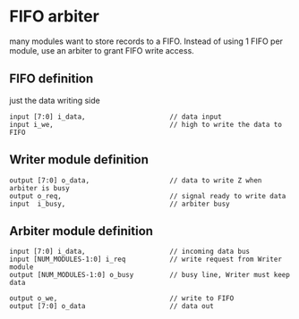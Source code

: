 # FIFO arbiter

many modules want to store records to a FIFO. Instead of using 1 FIFO per module,
use an arbiter to grant FIFO write access.

## FIFO definition

just the data writing side

    input [7:0] i_data,                     // data input
    input i_we,                             // high to write the data to FIFO

## Writer module definition

    output [7:0] o_data,                    // data to write Z when arbiter is busy
    output o_req,                           // signal ready to write data
    input  i_busy,                          // arbiter busy

## Arbiter module definition

    input [7:0] i_data,                     // incoming data bus
    input [NUM_MODULES-1:0] i_req           // write request from Writer module
    output [NUM_MODULES-1:0] o_busy         // busy line, Writer must keep data

    output o_we,                            // write to FIFO
    output [7:0] o_data                     // data out
